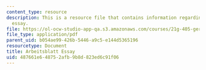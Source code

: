```yaml
---
content_type: resource
description: This is a resource file that contains information regarding arbeisblatt
  essay.
file: https://ol-ocw-studio-app-qa.s3.amazonaws.com/courses/21g-405-germany-today-intensive-study-of-german-language-and-culture-january-iap-2011/487661e648752afb9b8d823ed6c91f06_MIT21G_405IAP11_abt_essay.pdf
file_type: application/pdf
parent_uid: b054ae99-426b-5446-a9c5-e144d5365196
resourcetype: Document
title: Arbeitsblatt Essay
uid: 487661e6-4875-2afb-9b8d-823ed6c91f06
---
```

